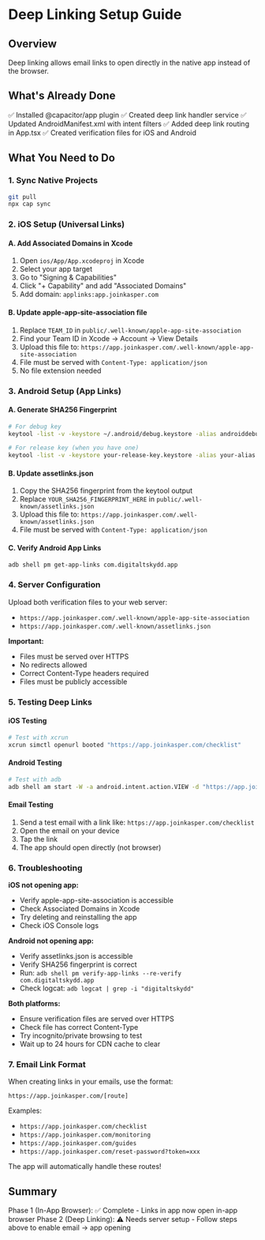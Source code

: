 # Deep Linking Setup Guide

## Overview
Deep linking allows email links to open directly in the native app instead of the browser.

## What's Already Done
✅ Installed @capacitor/app plugin
✅ Created deep link handler service
✅ Updated AndroidManifest.xml with intent filters
✅ Added deep link routing in App.tsx
✅ Created verification files for iOS and Android

## What You Need to Do

### 1. Sync Native Projects
```bash
git pull
npx cap sync
```

### 2. iOS Setup (Universal Links)

#### A. Add Associated Domains in Xcode
1. Open `ios/App/App.xcodeproj` in Xcode
2. Select your app target
3. Go to "Signing & Capabilities"
4. Click "+ Capability" and add "Associated Domains"
5. Add domain: `applinks:app.joinkasper.com`

#### B. Update apple-app-site-association file
1. Replace `TEAM_ID` in `public/.well-known/apple-app-site-association`
2. Find your Team ID in Xcode → Account → View Details
3. Upload this file to: `https://app.joinkasper.com/.well-known/apple-app-site-association`
4. File must be served with `Content-Type: application/json`
5. No file extension needed

### 3. Android Setup (App Links)

#### A. Generate SHA256 Fingerprint
```bash
# For debug key
keytool -list -v -keystore ~/.android/debug.keystore -alias androiddebugkey -storepass android -keypass android

# For release key (when you have one)
keytool -list -v -keystore your-release-key.keystore -alias your-alias
```

#### B. Update assetlinks.json
1. Copy the SHA256 fingerprint from the keytool output
2. Replace `YOUR_SHA256_FINGERPRINT_HERE` in `public/.well-known/assetlinks.json`
3. Upload this file to: `https://app.joinkasper.com/.well-known/assetlinks.json`
4. File must be served with `Content-Type: application/json`

#### C. Verify Android App Links
```bash
adb shell pm get-app-links com.digitaltskydd.app
```

### 4. Server Configuration

Upload both verification files to your web server:
- `https://app.joinkasper.com/.well-known/apple-app-site-association`
- `https://app.joinkasper.com/.well-known/assetlinks.json`

**Important:**
- Files must be served over HTTPS
- No redirects allowed
- Correct Content-Type headers required
- Files must be publicly accessible

### 5. Testing Deep Links

#### iOS Testing
```bash
# Test with xcrun
xcrun simctl openurl booted "https://app.joinkasper.com/checklist"
```

#### Android Testing
```bash
# Test with adb
adb shell am start -W -a android.intent.action.VIEW -d "https://app.joinkasper.com/checklist" com.digitaltskydd.app
```

#### Email Testing
1. Send a test email with a link like: `https://app.joinkasper.com/checklist`
2. Open the email on your device
3. Tap the link
4. The app should open directly (not browser)

### 6. Troubleshooting

**iOS not opening app:**
- Verify apple-app-site-association is accessible
- Check Associated Domains in Xcode
- Try deleting and reinstalling the app
- Check iOS Console logs

**Android not opening app:**
- Verify assetlinks.json is accessible
- Verify SHA256 fingerprint is correct
- Run: `adb shell pm verify-app-links --re-verify com.digitaltskydd.app`
- Check logcat: `adb logcat | grep -i "digitaltskydd"`

**Both platforms:**
- Ensure verification files are served over HTTPS
- Check file has correct Content-Type
- Try incognito/private browsing to test
- Wait up to 24 hours for CDN cache to clear

### 7. Email Link Format

When creating links in your emails, use the format:
```
https://app.joinkasper.com/[route]
```

Examples:
- `https://app.joinkasper.com/checklist`
- `https://app.joinkasper.com/monitoring`
- `https://app.joinkasper.com/guides`
- `https://app.joinkasper.com/reset-password?token=xxx`

The app will automatically handle these routes!

## Summary

Phase 1 (In-App Browser): ✅ Complete - Links in app now open in-app browser
Phase 2 (Deep Linking): ⚠️ Needs server setup - Follow steps above to enable email → app opening
